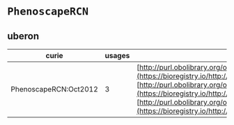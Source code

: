# `PhenoscapeRCN`
## uberon
| curie                 |   usages | nodes                                                                                                                                                                                                                                                                                                                                                               |
|-----------------------|----------|---------------------------------------------------------------------------------------------------------------------------------------------------------------------------------------------------------------------------------------------------------------------------------------------------------------------------------------------------------------------|
| PhenoscapeRCN:Oct2012 |        3 | [http://purl.obolibrary.org/obo/UBERON:0012260](https://bioregistry.io/http://purl.obolibrary.org/obo/UBERON:0012260), [http://purl.obolibrary.org/obo/UBERON:0012261](https://bioregistry.io/http://purl.obolibrary.org/obo/UBERON:0012261), [http://purl.obolibrary.org/obo/UBERON:0012262](https://bioregistry.io/http://purl.obolibrary.org/obo/UBERON:0012262) |
